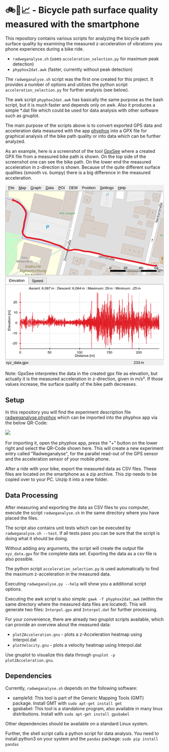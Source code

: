 # 🚲📱📈 - Bicycle path surface quality measured with the smartphone

This repository contains various scripts for analyzing the bicycle path surface quality
by examining the measured z-acceleration of vibrations you phone experiences during a bike ride.

* `radweganalyse.sh` (uses `acceleration_selection.py` for maximum peak detection)
* `phyphox2dat.awk` (faster, currently without peak detection)

The `radweganalyse.sh` script was the first one created for this project. It provides
a number of options and utilizes the python script `acceleration_selection.py` for further
analysis (see below).

The awk script `phyphox2dat.awk` has basically the same purpose as the bash script, but
it is much faster and depends only on awk. Also it produces a simple *.dat file
which could be used for data analysis with other software such as gnuplot.

The main purpose of the scripts above is to convert exported GPS data and acceleration
data measured with the app [phyphox](https://phyphox.org/) into a GPX file for graphical
analysis of the bike path quality or into data which can be further analyzed.

As an example, here is a screenshot of the tool [GpxSee](https://github.com/tumic0/GPXSee)
where a created GPX file from a measured bike path is shown. On the top side of the
screenshot one can see the bike path. On the lower end the measured acceleration in
z-direction is shown. Because of the quite different surface qualities (smooth vs. bumpy)
there is a big difference in the measured acceleration.

![GpxSeeScreenShot](BikePathQualityGpxSee.png)

Note: GpxSee interpretes the data in the created gpx file as elevation, but actually it is
the measured acceleration in z-direction, given in m/s². If those values increase, the surface
quality of the bike path decreases.

## Setup

In this repository you will find the experiment description file
[radweganalyse.phyphox](radweganalyse.phyphox) which can be imported into the phyphox
app via the below QR-Code:

<img src="https://github.com/turboscholz/radweganalyse/blob/master/qr_code_link.jpg?raw=true" width="263">

For importing it, open the phyphox app, press the "+" button on the lower right and select
the QR-Code shown here. This will create a new experiment entry called "Radweganalyse",
for the parallel read-out of the GPS sensor and the acceleration sensor of your mobile phone.

After a ride with your bike, export the measured data as CSV files. These files are located
on the smartphone as a zip archive. This zip needs to be copied over to your PC. Unzip it
into a new folder.

## Data Processing

After measuring and exporting the data as CSV files to you computer, execute the script
`radweganalyse.sh` in the same directory where you have placed the files.

The script also contains unit tests which can be executed by `radweganalyse.sh --test`. If all
tests pass you can be sure that the script is doing what it should be doing.

Without adding any arguments, the script will create the output file `xyz_data.gpx` for
the complete data set. Exporting the data as a csv file is also possible.

The python script `acceleration_selection.py` is used automatically to find the maximum
z-acceleration in the measured data.

Executing `radweganalyse.py --help` will show you a additional script options.

Executing the awk script is also simple: `gawk -f phyphox2dat.awk` (within the same directory
where the measured data files are located). This will generate two files: `Interpol.gpx`
and `Interpol.dat` for further processing.

For your convenience, there are already two gnuplot scripts available, which can provide
an overview about the measured data:

* `plotZAcceleration.gnu` - plots a z-Acceleration heatmap using Interpol.dat
* `plotVelocity.gnu` - plots a velocity heatmap using Interpol.dat

Use gnuplot to visualize this data through `gnuplot -p plotZAcceleration.gnu`.

## Dependencies

Currently, `radweganalyse.sh` depends on the following software:

- sample1d: This tool is part of the Generic Mapping Tools (GMT) package. Install GMT with `sudo apt-get install gmt`
- gpsbabel: This tool is a standalone program, also available in many linux distributions. Install with `sudo apt-get install gpsbabel`

Other dependencies should be available on a standard Linux system.

Further, the shell script calls a python script for data analysis. You need to install python3 on your system and the `pandas` package: `sudo pip install pandas`
